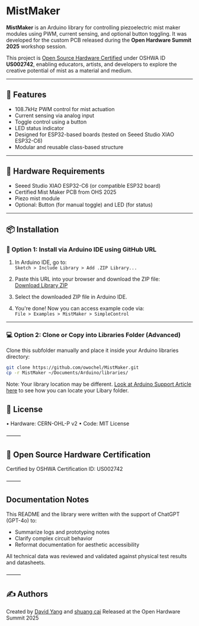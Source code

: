 # MistMaker

**MistMaker** is an Arduino library for controlling piezoelectric mist maker modules using PWM, current sensing, and optional button toggling. It was developed for the custom PCB released during the **Open Hardware Summit 2025** workshop session.

This project is [Open Source Hardware Certified](https://certification.oshwa.org/us002742.html) under OSHWA ID **US002742**, enabling educators, artists, and developers to explore the creative potential of mist as a material and medium.

---

## 🌱 Features

- 108.7kHz PWM control for mist actuation
- Current sensing via analog input
- Toggle control using a button
- LED status indicator
- Designed for ESP32-based boards (tested on Seeed Studio XIAO ESP32-C6)
- Modular and reusable class-based structure

---

## 🧰 Hardware Requirements

- Seeed Studio XIAO ESP32-C6 (or compatible ESP32 board)
- Certified Mist Maker PCB from OHS 2025
- Piezo mist module
- Optional: Button (for manual toggle) and LED (for status)

---

## 📦 Installation

### 🔗 Option 1: Install via Arduino IDE using GitHub URL

1. In Arduino IDE, go to:  
   `Sketch > Include Library > Add .ZIP Library...`

2. Paste this URL into your browser and download the ZIP file:  
   [Download Library ZIP](https://github.com/owochel/MistMaker/archive/refs/heads/main.zip)

3. Select the downloaded ZIP file in Arduino IDE.

4. You're done! Now you can access example code via:  
   `File > Examples > MistMaker > SimpleControl`

---

### 💻 Option 2: Clone or Copy into Libraries Folder (Advanced)

Clone this subfolder manually and place it inside your Arduino libraries directory:

```bash
git clone https://github.com/owochel/MistMaker.git
cp -r MistMaker ~/Documents/Arduino/libraries/
```

Note: Your library location may be different. [Look at Arduino Support Article here](https://support.arduino.cc/hc/en-us/articles/4415103213714-Find-sketches-libraries-board-cores-and-other-files-on-your-computer) to see how you can locate your Libary folder.

## 🔐 License
   •  Hardware: CERN-OHL-P v2
   •  Code: MIT License

⸻

## 🔖 Open Source Hardware Certification

Certified by OSHWA
Certification ID: US002742

⸻

## Documentation Notes

This README and the library were written with the support of ChatGPT (GPT-4o) to:

* Summarize logs and prototyping notes
* Clarify complex circuit behavior
* Reformat documentation for aesthetic accessibility

All technical data was reviewed and validated against physical test results and datasheets.

⸻

## ✍️ Authors

Created by [David Yang](https://davidyang.work/) and [shuang cai](https://shuangcai.cargo.site/)
Released at the Open Hardware Summit 2025